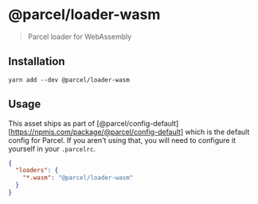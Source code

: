 # @parcel/loader-wasm

> Parcel loader for WebAssembly

## Installation

```
yarn add --dev @parcel/loader-wasm
```

## Usage

This asset ships as part of [@parcel/config-default][https://npmjs.com/package/@parcel/config-default]
which is the default config for Parcel. If you aren't using that, you will need
to configure it yourself in your `.parcelrc`.

```json
{
  "loaders": {
    "*.wasm": "@parcel/loader-wasm"
  }
}
```
